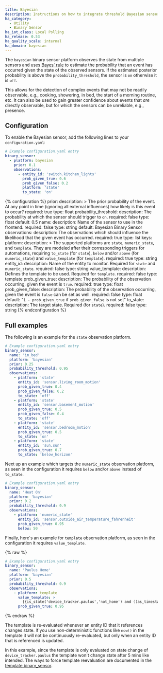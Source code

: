 ```yaml
---
title: Bayesian
description: Instructions on how to integrate threshold Bayesian sensors into Home Assistant.
ha_category:
  - Utility
  - Binary Sensor
ha_iot_class: Local Polling
ha_release: 0.53
ha_quality_scale: internal
ha_domain: bayesian
---
```


The `bayesian` binary sensor platform observes the state from multiple sensors and uses [Bayes' rule](https://en.wikipedia.org/wiki/Bayes%27_theorem) to estimate the probability that an event has occurred given the state of the observed sensors. If the estimated posterior probability is above the `probability_threshold`, the sensor is `on` otherwise it is `off`.

This allows for the detection of complex events that may not be readily observable, e.g., cooking, showering, in bed, the start of a morning routine, etc. It can also be used to gain greater confidence about events that _are_ directly observable, but for which the sensors can be unreliable, e.g., presence.

## Configuration

To enable the Bayesian sensor, add the following lines to your `configuration.yaml`:

```yaml
# Example configuration.yaml entry
binary_sensor:
  - platform: bayesian
    prior: 0.1
    observations:
      - entity_id: 'switch.kitchen_lights'
        prob_given_true: 0.6
        prob_given_false: 0.2
        platform: 'state'
        to_state: 'on'
```

{% configuration %}
prior:
  description: >
    The prior probability of the event. At any point in time
    (ignoring all external influences) how likely is this event to occur?
  required: true
  type: float
probability_threshold:
  description: The probability at which the sensor should trigger to `on`.
  required: false
  type: float
  default: 0.5
name:
  description: Name of the sensor to use in the frontend.
  required: false
  type: string
  default: Bayesian Binary Sensor
observations:
  description: The observations which should influence the likelihood that the given event has occurred.
  required: true
  type: list
  keys:
    platform:
      description: >
        The supported platforms are `state`, `numeric_state`, and `template`.
        They are modeled after their corresponding triggers for automations,
        requiring `to_state` (for `state`), `below` and/or `above` (for `numeric_state`) and `value_template` (for `template`).
      required: true
      type: string
    entity_id:
      description: Name of the entity to monitor. Required for `state` and `numeric_state`.
      required: false
      type: string
    value_template:
      description: Defines the template to be used. Required for `template`.
      required: false
      type: template
    prob_given_true:
      description: The probability of the observation occurring, given the event is `true`.
      required: true
      type: float
    prob_given_false:
      description: The probability of the observation occurring, given the event is `false` can be set as well.
      required: false
      type: float
      default: "`1 - prob_given_true` if `prob_given_false` is not set"
    to_state:
      description: The target state. Required (for `state`).
      required: false
      type: string
{% endconfiguration %}

## Full examples

The following is an example for the `state` observation platform.

```yaml
# Example configuration.yaml entry
binary_sensor:
  name: 'in_bed'
  platform: 'bayesian'
  prior: 0.25
  probability_threshold: 0.95
  observations:
    - platform: 'state'
      entity_id: 'sensor.living_room_motion'
      prob_given_true: 0.4
      prob_given_false: 0.2
      to_state: 'off'
    - platform: 'state'
      entity_id: 'sensor.basement_motion'
      prob_given_true: 0.5
      prob_given_false: 0.4
      to_state: 'off'
    - platform: 'state'
      entity_id: 'sensor.bedroom_motion'
      prob_given_true: 0.5
      to_state: 'on'
    - platform: 'state'
      entity_id: 'sun.sun'
      prob_given_true: 0.7
      to_state: 'below_horizon'
```

Next up an example which targets the `numeric_state` observation platform,
as seen in the configuration it requires `below` and/or `above` instead of `to_state`.

```yaml
# Example configuration.yaml entry
binary_sensor:
  name: 'Heat On'
  platform: 'bayesian'
  prior: 0.2
  probability_threshold: 0.9
  observations:
    - platform: 'numeric_state'
      entity_id: 'sensor.outside_air_temperature_fahrenheit'
      prob_given_true: 0.95
      below: 50
```

Finally, here's an example for `template` observation platform, as seen in the configuration it requires `value_template`.

{% raw %}
```yaml
# Example configuration.yaml entry
binary_sensor:
  name: 'Paulus Home'
  platform: 'bayesian'
  prior: 0.5
  probability_threshold: 0.9
  observations:
    - platform: template
      value_template: >
        {{is_state('device_tracker.paulus','not_home') and ((as_timestamp(now()) - as_timestamp(states.device_tracker.paulus.last_changed)) > 300)}}
      prob_given_true: 0.95
```
{% endraw %}

The template is re-evaluated whenever an entity ID that it references changes state. If you use non-deterministic functions like `now()` in the template it will not be continuously re-evaluated, but only when an entity ID that is referenced is updated. 

In this example, since the template is only evaluated on state change of `device_tracker.paulus` the template won't change state after 5 mins like intended. The ways to force template reevaluation are documented in the [template binary_sensor](/integrations/binary_sensor.template/#working-without-entities).
